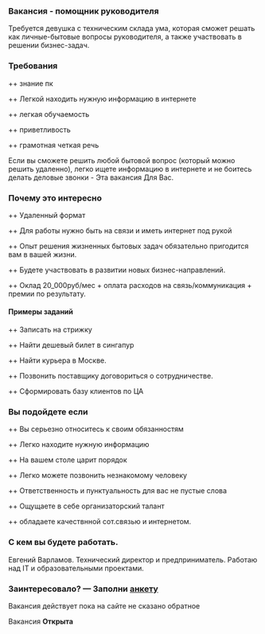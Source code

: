 
### Вакансия - помощник руководителя
Требуется девушка с техническим склада ума, которая
сможет решать как личные-бытовые вопросы руководителя, а также
участвовать в решении бизнес-задач.

### Требования

++ знание пк

++ Легкой находить нужную информацию в интернете

++ легкая обучаемость

++ приветливость

++ грамотная четкая речь

Если вы сможете решить любой бытовой вопрос (который можно решить удаленно), 
легко ищете информацию в интернете
и не боитесь делать деловые звонки - Эта вакансия Для Вас.
 
### Почему это интересно

++ Удаленный формат

++ Для работы нужно быть на связи и иметь интернет под рукой 

++ Опыт решения жизненных бытовых задач обязательно пригодится вам в вашей жизни.

++ Будете участвовать в развитии новых бизнес-направлений.

++ Оклад 20_000руб/мес + оплата расходов на связь/коммуникация + премии по результату.

#### Примеры заданий 

++ Записать на стрижку

++ Найти дешевый билет в сингапур

++ Найти курьера в Москве.

++ Позвонить поставщику договориться о сотрудничестве.

++ Сформировать базу клиентов по ЦА

### Вы подойдете если

++ Вы серьезно относитесь к своим обязанностям

++ Легко находите нужную информацию

++ На вашем столе царит порядок

++ Легко можете позвонить незнакомому человекy

++ Ответственность и пунктуальность для вас не пустые слова

++ Ощущаете в себе организаторский талант

++ обладаете качествнной сот.связью и интернетом.

### С кем вы будете работать.

Евгений Варламов. Технический директор и предприниматель.
Работаю над IT и образовательными проектами. 

### Заинтересовало? &mdash; Заполни <a href="http://bit.ly/assistant-vacancy">анкету</a>

Вакансия действует пока на сайте не сказано обратное

Вакансия **Открыта**
